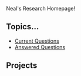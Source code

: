 Neal's Research Homepage!

## Topics...

* [Current Questions](questions/current)
* [Answered Questions](questions/answered)


## Projects